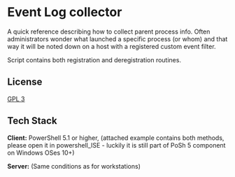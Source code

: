 # Event Log collector

A quick reference describing how to collect parent process info.
Often administrators wonder what launched a specific process (or whom) and that way it will be noted down on a host with a registered custom event filter.

Script contains both registration and deregistration routines.


## License

[GPL 3](LICENSE)


## Tech Stack

**Client:** PowerShell 5.1 or higher, (attached example contains both methods, please open it in powershell_ISE - luckily it is still part of PoSh 5 component on Windows OSes 10+)

**Server:** (Same conditions as for workstations)
